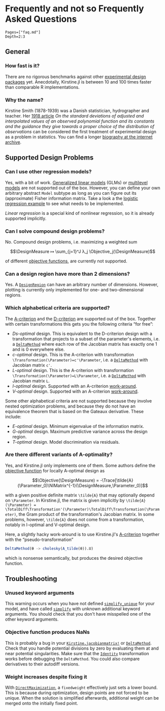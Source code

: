 # Frequently and not so Frequently Asked Questions

```@contents
Pages=["faq.md"]
Depth=2:3
```

## General

### How fast is it?

There are no rigorous benchmarks against other [experimental design packages](https://cran.r-project.org/view=ExperimentalDesign) yet.
Anecdotally,
Kirstine.jl is between 10 and 100 times faster
than comparable R implementations.

### Why the name?

Kirstine Smith (1878-1939) was a Danish statistician, hydrographer and teacher.
Her [1918 article](https://dx.doi.org/10.1093/biomet/12.1-2.1)
_On the standard deviations of adjusted and interpolated values of an observed polynomial function and its constants and the guidance they give towards a proper choice of the distribution of observations_
can be considered the first treatment of experimental design as a problem in statistics.
You can find a longer [biography at the internet archive](https://web.archive.org/web/20090810040534/http://www.webdoe.cc/publications/kirstine.php).

## Supported Design Problems

### Can I use other regression models?

Yes, with a bit of work.
[Generalized linear models](https://en.wikipedia.org/wiki/Generalized_linear_model) (GLMs)
or [multilevel models](https://en.wikipedia.org/wiki/Multilevel_model)
are not supported out of the box.
However,
you can define your own arbitrary abstract `Model` subtype
as long as you can figure out its (approximate) Fisher information matrix.
Take a look a the [logistic regression example](extend-model.md)
to see what needs to be implemented.

*Linear regression* is a special kind of nonlinear regression,
so it is already supported implicitly.

### Can I solve compound design problems?

No.
Compound design problems,
i.e. maximizing a weighted sum

```math
\DesignMeasure ↦ \sum_{j=1}^J λ_j \Objective_j(\DesignMeasure)
```

of different [objective functions](math.md#Objective-Function),
are currently not supported.

### Can a design region have more than 2 dimensions?

Yes.
A [`DesignRegion`](@ref) can have an arbitrary number of dimensions.
However,
plotting is currently only implemented for one- and two-dimensional regions.

### Which alphabetical criteria are supported?

The [A-criterion](math.md#A-Criterion) and the [D-criterion](math.md#D-Criterion) are supported out of the box.
Together with certain transformations this gets you the following criteria “for free”:

  - *Ds-optimal* design.
    This is equivalent to the D-criterion design with a transformation
    that projects to a subset of the parameter's elements,
    i.e. a [`DeltaMethod`](@ref) where each row of the Jacobian matrix has exactly one 1
    and is 0 everywhere else.
  - *c-optimal* design.
    This is the A-criterion with transformation ``\Transformation(\Parameter)=c'\Parameter``,
    i.e. a [`DeltaMethod`](@ref) with Jacobian matrix ``c'``.
  - *L-optimal* design.
    This is the A-criterion with transformation ``\Transformation(\Parameter)=L\Parameter``,
    i.e. a [`DeltaMethod`](@ref) with Jacobian matrix ``L``.
  - *I-optimal* design.
    Supported with an A-criterion [work-around](#Are-there-different-variants-of-A-optimality?).
  - *V-optimal* design.
    Supported with an A-criterion [work-around](#Are-there-different-variants-of-A-optimality?).

Some other alphabetical criteria are not supported
because they involve nested optimization problems,
and because they do not have an equivalence theorem
that is based on the Gateaux derivative.
These include:

  - *E-optimal* design. Minimum eigenvalue of the information matrix.
  - *G-optimal* design. Maximum predictive variance across the design region.
  - *T-optimal* design. Model discrimination via residuals.

### Are there different variants of A-optimality?

Yes, and Kirstine.jl only implements one of them.
Some authors define the [objective function](math.md#Objective-Function) for locally A-optimal design as

```math
\Objective(\DesignMeasure) = -\Trace[\tilde{A}(\Parameter_0)\NIMatrix^{-1}(\DesignMeasure,\Parameter_0)]
```

with a given positive definite matrix ``\tilde{A}``
that may optionally depend on ``\Parameter``.
In Kirstine.jl,
the matrix is given implicitly by
``\tilde{A}(\Parameter) = \TotalDiff\Transformation'(\Parameter)\TotalDiff\Transformation(\Parameter)``,
the Gram product of the transformation's Jacobian matrix.
In some problems,
however,
``\tilde{A}`` does not come from a transformation,
notably in I-optimal and V-optimal design.

Here, a slightly hacky work-around is to use Kirstine.jl's [A-criterion](math.md#A-Criterion)
together with the “pseudo-transformation”

```julia
DeltaMethod(θ -> cholesky(A_tilde(θ)).U)
```

which is nonsense semantically,
but produces the desired objective function.

## Troubleshooting

### Unused keyword arguments

This warning occurs when you have not defined [`simplify_unique`](@ref) for your model,
and have called [`simplify`](@ref) with unknown additional keyword arguments.
You should check that you don't have misspelled one of the other keyword arguments.

### Objective function produces NaNs

This is probably a bug in your [`Kirstine.jacobianmatrix!`](@ref) or [`DeltaMethod`](@ref).
Check that you handle potential divisions by zero
by evaluating them at and near potential singularities.
Make sure that the [`Identity`](@ref) transformation works
before debugging the `DeltaMethod`.
You could also compare derivatives to their autodiff versions.

### Weight increases despite fixing it

With [`DirectMaximization`](@ref),
a `fixedweight` effectively just sets a lower bound.
This is because during optimization,
design points are not forced to be unique.
When the solution is simplified afterwards,
additional weight can be merged onto the initially fixed point.
